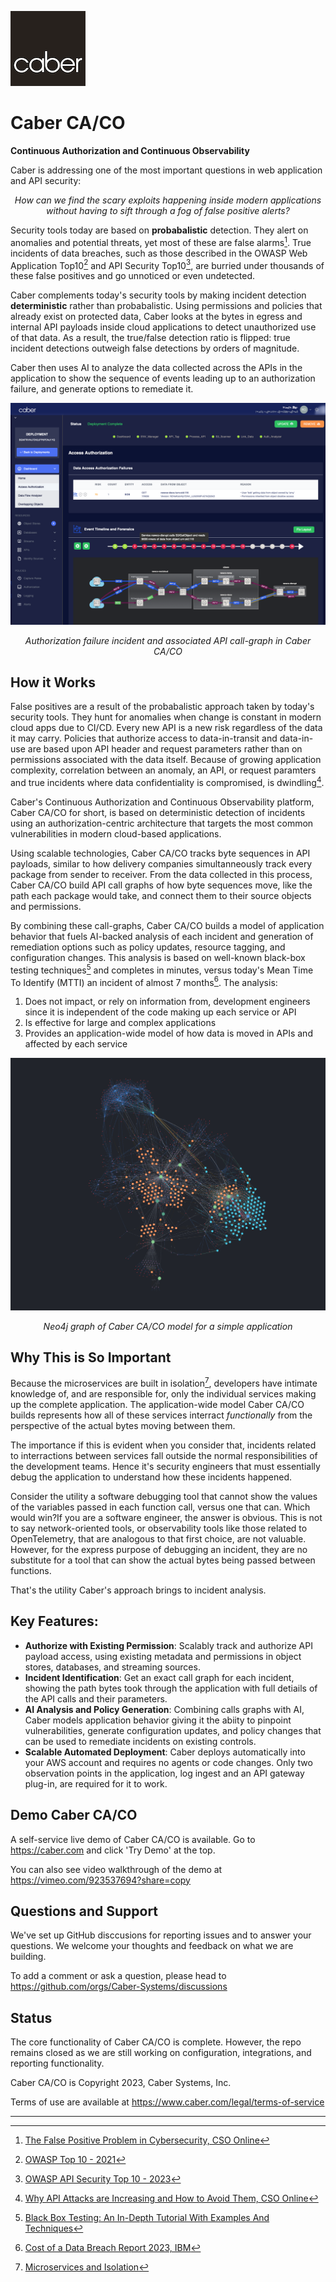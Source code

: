 ![CaberLogo.png](/profile/CaberLogo.png)


# Caber CA/CO 
**Continuous Authorization and Continuous Observability**

Caber is addressing one of the most important questions in web application and API security: 

*<p align="center">How can we find the scary exploits happening inside modern applications<br>without having to sift through a fog of false positive alerts?</p>*

Security tools today are based on __probabalistic__ detection.  They alert on anomalies and potential threats, yet most of these are false alarms[^1]. True incidents of data breaches, such as those described in the OWASP Web Application Top10[^2] and API Security Top10[^3], are burried under thousands of these false positives and go unnoticed or even undetected. 

Caber complements today's security tools by making incident detection __deterministic__ rather than probabalistic.  Using permissions and policies that already exist on protected data, Caber looks at the bytes in egress and internal API payloads inside cloud applications to detect unauthorized use of that data.  As a result, the true/false detection ratio is flipped: true incident detections outweigh false detections by orders of magnitude.

Caber then uses AI to analyze the data collected across the APIs in the application to show the sequence of events leading up to an authorization failure, and generate options to remediate it.  

![Screen Shot](/profile/cytoscape_1280_900.png)
*<p align="center">Authorization failure incident and associated API call-graph in Caber CA/CO</p>*

## How it Works

False positives are a result of the probabalistic approach taken by today's security tools.  They hunt for anomalies when change is constant in modern cloud apps due to CI/CD.  Every new API is a new risk regardless of the data it may carry.  Policies that authorize access to data-in-transit and data-in-use are based upon API header and request parameters rather than on permissions associated with the data itself.  Because of growing application complexity, correlation between an anomaly, an API, or request paramters and true incidents where data confidentiality is compromised, is dwindling[^4].

Caber's Continuous Authorization and Continuous Observability platform, Caber CA/CO for short, is based on deterministic detection of incidents using an authorization-centric architecture that targets the most common vulnerabilities in modern cloud-based applications.

Using scalable technologies, Caber CA/CO tracks byte sequences in API payloads, similar to how delivery companies simultanneously track every package from sender to receiver.  From the data collected in this process, Caber CA/CO build API call graphs of how byte sequences move, like the path each package would take, and connect them to their source objects and permissions.  

By combining these call-graphs, Caber CA/CO builds a model of application behavior that fuels AI-backed analysis of each incident and generation of remediation options such as policy updates, resource tagging, and configuration changes.  This analysis is based on well-known black-box testing techniques[^5] and completes in minutes, versus today's Mean Time To Identify (MTTI) an incident of almost 7 months[^6].  The analysis:
1. Does not impact, or rely on information from, development engineers since it is independent of the code making up each service or API 
2. Is effective for large and complex applications
3. Provides an application-wide model of how data is moved in APIs and affected by each service

![Screen Shot](/profile/caber_caco_neo4j_graph.png)
*<p align="center">Neo4j graph of Caber CA/CO model for a simple application</p>*

## Why This is So Important

Because the microservices are built in isolation[^7], developers have intimate knowledge of, and are responsible for, only the individual services making up the complete application.  The application-wide model Caber CA/CO builds represents how all of these services interract _functionally_ from the perspective of the actual bytes moving between them.  

The importance if this is evident when you consider that, incidents related to interractions between services fall outside the normal responsibilities of the development teams.  Hence it's security engineers that must essentially debug the application to understand how these incidents happened.  

Consider the utility a software debugging tool that cannot show the values of the variables passed in each function call, versus one that can.  Which would win?If you are a software engineer, the answer is obvious.  This is not to say network-oriented tools, or observability tools like those related to OpenTelemetry, that are analogous to that first choice, are not valuable.  However, for the express purpose of debugging an incident, they are no substitute for a tool that can show the actual bytes being passed between functions.  

That's the utility Caber's approach brings to incident analysis.

## Key Features:
- **Authorize with Existing Permission**: Scalably track and authorize API payload access, using existing metadata and permissions in object stores, databases, and streaming sources.
- **Incident Identification**: Get an exact call graph for each incident, showing the path bytes took through the application with full detiails of the API calls and their parameters.
- **AI Analysis and Policy Generation**: Combining calls graphs with AI, Caber models application behavior giving it the abiity to pinpoint vulnerabilities, generate configuration updates, and policy changes that can be used to remediate incidents on existing controls.
- **Scalable Automated Deployment**: Caber deploys automatically into your AWS account and requires no agents or code changes. Only two observation points in the application, log ingest and an API gateway plug-in, are required for it to work. 


## Demo Caber CA/CO
A self-service live demo of Caber CA/CO is available. Go to https://caber.com and click 'Try Demo' at the top.

You can also see video walkthrough of the demo at https://vimeo.com/923537694?share=copy

## Questions and Support
We've set up GitHub disccusions for reporting issues and to answer your questions.  We welcome your thoughts and feedback on what we are building.  

To add a comment or ask a question, please head to https://github.com/orgs/Caber-Systems/discussions 

## Status

The core functionality of Caber CA/CO is complete.  However, the repo remains closed as we are still working on configuration, integrations, and reporting functionality.  

Caber CA/CO is Copyright 2023, Caber Systems, Inc.

Terms of use are available at https://www.caber.com/legal/terms-of-service

---
[^1]: [The False Positive Problem in Cybersecurity, CSO Online](https://www.csoonline.com/article/3513898/the-false-positive-problem-in-cybersecurity.html)

[^2]: [OWASP Top 10 - 2021](https://owasp.org/www-project-top-ten/)

[^3]: [OWASP API Security Top 10 - 2023](https://owasp.org/API-Security/editions/2023/en/0x00-header/)

[^4]: [Why API Attacks are Increasing and How to Avoid Them, CSO Online](https://www.csoonline.com/article/646557/why-api-attacks-are-increasing-and-how-to-avoid-them.html)

[^5]: [Black Box Testing: An In-Depth Tutorial With Examples And Techniques](https://www.softwaretestinghelp.com/black-box-testing/)

[^6]: [Cost of a Data Breach Report 2023, IBM](https://www.ibm.com/reports/data-breach)

[^7]: [Microservices and Isolation](https://www.westerndevs.com/_/Microservices-and-isolation/)
